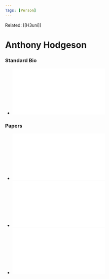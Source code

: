 ```yaml
---
Tags: [Person]
---
```

Related: [[H3uni]]


# Anthony Hodgeson
### Standard Bio
- ![](assets/anthonyhodgesonbio.pdf)

### Papers
- ![](assets/1626444208_2.pdf)
- ![](assets/1626444209_3.pdf)
- ![](assets/praxislearningh3.pdf)
